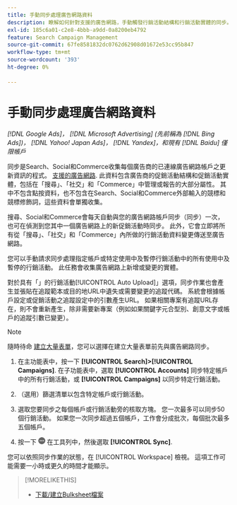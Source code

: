 ```yaml
---
title: 手動同步處理廣告網路資料
description: 瞭解如何針對支援的廣告網路，手動觸發行銷活動結構和行銷活動實體的同步。
exl-id: 185c6a01-c2e8-4bbb-a9dd-0a8200eb4792
feature: Search Campaign Management
source-git-commit: 67fe8581832dc0762d62908d01672e53cc95b847
workflow-type: tm+mt
source-wordcount: '393'
ht-degree: 0%

---
```


# 手動同步處理廣告網路資料

*[!DNL Google Ads]， [!DNL Microsoft Advertising] (先前稱為 [!DNL Bing Ads])， [!DNL Yahoo! Japan Ads]， [!DNL Yandex]，和現有 [!DNL Baidu] 僅限帳戶*

同步是Search、Social和Commerce收集每個廣告商的已連線廣告網路帳戶之更新資訊的程式。 [支援的廣告網路](/help/search-social-commerce/introduction/supported-inventory.md). 此資料包含廣告商的促銷活動結構和促銷活動實體，包括在「搜尋」、「社交」和「Commerce」中管理或報告的大部分屬性。 其中不包含點按資料，也不包含在Search、Social和Commerce外部輸入的競標和競標修飾詞，這些資料會單獨收集。

搜尋、Social和Commerce會每天自動與您的廣告網路帳戶同步（同步）一次，也可在偵測到您其中一個廣告網路上的新促銷活動時同步。 此外，它會立即將所有從「搜尋」、「社交」和「Commerce」內所做的行銷活動資料變更傳送至廣告網路。

您可以手動請求同步處理指定帳戶或特定使用中及暫停行銷活動中的所有使用中及暫停的行銷活動。 此任務會收集廣告網路上新增或變更的實體。

對於具有「」的行銷活動[!UICONTROL Auto Upload]」選項，同步作業也會產生並張貼在追蹤範本或目的地URL中遺失或需要變更的追蹤代碼。 系統會根據帳戶設定或促銷活動之追蹤設定中的引數產生URL。 如果相關專案有追蹤URL存在，則不會重新產生，除非需要新專案（例如如果關鍵字元合型別、創意文字或帳戶的追蹤引數已變更）。

>[!NOTE]
>
>隨時待命 [建立大量表單](/help/search-social-commerce/campaign-management/bulksheets/bulksheet-download.md)，您可以選擇在建立大量表單前先與廣告網路同步。

1. 在主功能表中，按一下 **[!UICONTROL Search]>[!UICONTROL Campaigns]**. 在子功能表中，選取 **[!UICONTROL Accounts]** 同步特定帳戶中的所有行銷活動，或 **[!UICONTROL Campaigns]** 以同步特定行銷活動。

1. （選用）篩選清單以包含特定帳戶或行銷活動。

1. 選取您要同步之每個帳戶或行銷活動旁的核取方塊。 您一次最多可以同步50個行銷活動。 如果您一次同步超過五個帳戶，工作會分成批次，每個批次最多五個帳戶。

1. 按一下 **![更多](/help/search-social-commerce/assets/more.png "更多")** 在工具列中，然後選取 **[!UICONTROL Sync]**.

您可以依照同步作業的狀態，在 [!UICONTROL Workspace] 檢視。 這項工作可能需要一小時或更久的時間才能顯示。

>[!MORELIKETHIS]
>
>* [下載/建立Bulksheet檔案](/help/search-social-commerce/campaign-management/bulksheets/bulksheet-download.md)
